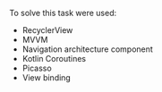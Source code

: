 To solve this task were used:
- RecyclerView
- MVVM
- Navigation architecture component
- Kotlin Coroutines
- Picasso
- View binding
